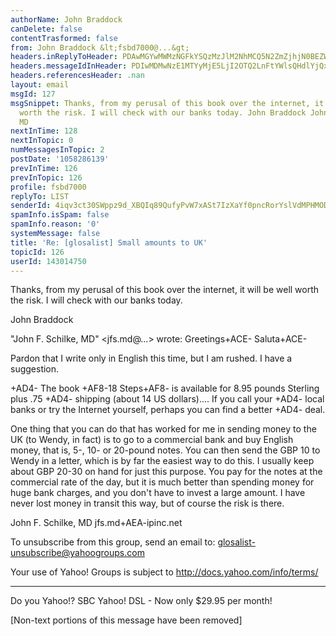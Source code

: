```yaml
---
authorName: John Braddock
canDelete: false
contentTrasformed: false
from: John Braddock &lt;fsbd7000@...&gt;
headers.inReplyToHeader: PDAwMGYwMWMzNGFkYSQzMzJlM2NhMCQ5N2ZmZjhjN0BEZWZhdWx0Pg==
headers.messageIdInHeader: PDIwMDMwNzE1MTYyMjE5LjI2OTQ2LnFtYWlsQHdlYjQxNjA3Lm1haWwueWFob28uY29tPg==
headers.referencesHeader: .nan
layout: email
msgId: 127
msgSnippet: Thanks, from my perusal of this book over the internet, it will be well
  worth the risk. I will check with our banks today. John Braddock John F. Schilke,
  MD
nextInTime: 128
nextInTopic: 0
numMessagesInTopic: 2
postDate: '1058286139'
prevInTime: 126
prevInTopic: 126
profile: fsbd7000
replyTo: LIST
senderId: 4iqv3ct30SWppz9d_XBQIq89QufyPvW7xASt7IzXaYf0pncRorYslVdMPHMODIkqgDKpstw1p4l7YdGoQN-jIS8ju8syNoD8kQ
spamInfo.isSpam: false
spamInfo.reason: '0'
systemMessage: false
title: 'Re: [glosalist] Small amounts to UK'
topicId: 126
userId: 143014750
---
```


Thanks, from my perusal of this book over the internet, it will be well worth the risk. I will check with our banks today.
 
John Braddock

"John F. Schilke, MD" <jfs.md@...> wrote:
Greetings+ACE- Saluta+ACE-

Pardon that I write only in English this time, but I am rushed. I have a
suggestion.

+AD4- The book +AF8-18 Steps+AF8- is available for 8.95 pounds Sterling plus .75
+AD4- shipping (about 14 US dollars).... If you call your
+AD4- local banks or try the Internet yourself, perhaps you can find a better
+AD4- deal.

One thing that you can do that has worked for me in sending money to the UK
(to Wendy, in fact) is to go to a commercial bank and buy English money,
that is, 5-, 10- or 20-pound notes. You can then send the GBP 10 to Wendy
in a letter, which is by far the easiest way to do this. I usually keep
about GBP 20-30 on hand for just this purpose. You pay for the notes at the
commercial rate of the day, but it is much better than spending money for
huge bank charges, and you don't have to invest a large amount. I have
never lost money in transit this way, but of course the risk is there.

John F. Schilke, MD
jfs.md+AEA-ipinc.net




To unsubscribe from this group, send an email to:
glosalist-unsubscribe@yahoogroups.com



Your use of Yahoo! Groups is subject to http://docs.yahoo.com/info/terms/ 




---------------------------------
Do you Yahoo!?
SBC Yahoo! DSL - Now only $29.95 per month!

[Non-text portions of this message have been removed]


